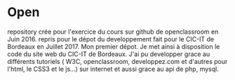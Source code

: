 # Open
repository crée pour l'exercice du cours sur github de openclassroom en Juin 2016.
repris pour le dépot du developpement fait pour le CIC-IT de Bordeaux en Juillet 2017.
Mon premier dépot. 
Je met ainsi à disposition le code du site web du CIC-IT de Bordeaux.
J'ai pu developper grace au différents tutoriels ( W3C, openclassroom, developpez.com et d'autres pour l'html, le CSS3 et le js...) sur internet et aussi grace au api de php, mysql.
